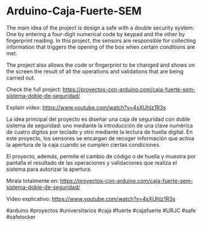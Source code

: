 # Arduino-Caja-Fuerte-SEM

The main idea of the project is design a safe with a double security system: 
One by entering a four-digit numerical code by keypad and the other by fingerprint reading. 
In this project, the sensors are responsible for collecting information that triggers the opening of the box when certain conditions are met.

The project also allows the code or fingerprint to be changed and shows on the screen the result of all the operations and validations that are being carried out.


Check the full project: https://proyectos-con-arduino.com/caja-fuerte-sem-sistema-doble-de-seguridad/

Explain video: https://www.youtube.com/watch?v=4sXUhIz1R3s




La idea principal del proyecto es diseñar una caja de seguridad con doble sistema de seguridad: 
uno mediante la introducción de una clave numérica de cuatro dígitos por teclado y otro mediante la lectura de huella digital. 
En este proyecto, los sensores se encargan de recoger información que activa la apertura de la caja cuando se cumplen ciertas condiciones.

El proyecto, además, permite el cambio de código o de huella y muestra por pantalla el resultado de las operaciones
y validaciones que realiza el sistema para autorizar la apertura.

Mirala totalmente en: https://proyectos-con-arduino.com/caja-fuerte-sem-sistema-doble-de-seguridad/

Video explicativo: https://www.youtube.com/watch?v=4sXUhIz1R3s



#arduino #proyectos #universitarios #caja #fuerte #cajafuerte #URJC #safe #safelocker
